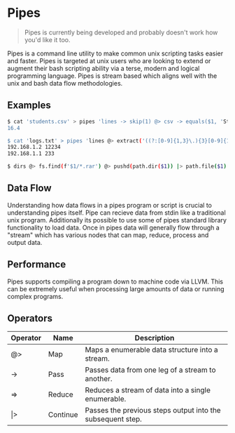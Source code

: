 # Pipes

> Pipes is currently being developed and probably doesn't work how you'd like it too.

Pipes is a command line utility to make common unix scripting tasks easier and faster. Pipes is targeted at unix users who are looking to extend or augment their bash scripting ability via a terse, modern and logical programming language. Pipes is stream based which aligns well with the unix and bash data flow methodologies.

## Examples

```sh
$ cat 'students.csv' > pipes 'lines -> skip(1) @> csv -> equals($1, 'Student') |> $3 => average
16.4

$ cat 'logs.txt' > pipes 'lines @> extract('((?:[0-9]{1,3}\.){3}[0-9]{1,3})') => occurences
192.168.1.2 12234
192.168.1.1 233

$ dirs @> fs.find(f'$1/*.rar') @> pushd(path.dir($1)) |> path.file($1) -> try(exec(f'unrar x $1')) |> fs.find(f'*.[mkv|mov|mp4|avi]') @> try(exec(f'mv $1 /media/storage/Movies/'))
```

## Data Flow

Understanding how data flows in a pipes program or script is crucial to understanding pipes itself. Pipe can recieve data from stdin like a traditional unix program. Additionally its possible to use some of pipes standard library functionality to load data. Once in pipes data will generally flow through a "stream" which has various nodes that can map, reduce, process and output data.

## Performance

Pipes supports compiling a program down to machine code via LLVM. This can be extremely useful when processing large amounts of data or running complex programs.

## Operators

| Operator | Name | Description |
|----------|------|-------------|
| @> | Map | Maps a enumerable data structure into a stream. |
| -> | Pass | Passes data from one leg of a stream to another. |
| => | Reduce | Reduces a stream of data into a single enumerable. |
| \|> | Continue | Passes the previous steps output into the subsequent step. |
